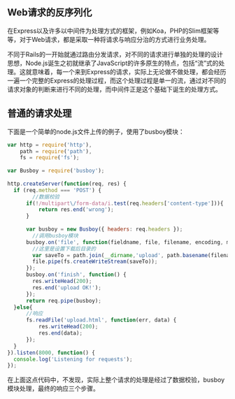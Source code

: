 ## Web请求的反序列化

在Express以及许多以中间件为处理方式的框架，例如Koa，PHP的Slim框架等等，对于Web请求，都是采取一种将请求与响应分治的方式进行业务处理。

不同于Rails的一开始就通过路由分发请求，对不同的请求进行单独的处理的设计思想，Node.js诞生之初就继承了JavaScript的许多原生的特点，包括“流”式的处理。这就意味着，每一个来到Express的请求，实际上无论做不做处理，都会经历一遍一个完整的Express的处理过程，而这个处理过程是单一的流，通过对不同的请求对象的判断来进行不同的处理，而中间件正是这个基础下诞生的处理方式。

## 普通的请求处理

下面是一个简单的node.js文件上传的例子，使用了busboy模块：

```javascript
var http = require('http'),
    path = require('path'),
    fs = require('fs');
 
var Busboy = require('busboy');
 
http.createServer(function(req, res) {
  if (req.method === 'POST') {
    	//数据校验
      if(!/multipart\/form-data/i.test(req.headers['content-type'])){
          return res.end('wrong');
      }
       
      var busboy = new Busboy({ headers: req.headers });
    	//调用busboy模块
      busboy.on('file', function(fieldname, file, filename, encoding, mimetype) {
        //这里是设置下载后目录的
        var saveTo = path.join(__dirname,'upload', path.basename(filename));
        file.pipe(fs.createWriteStream(saveTo));
      });
      busboy.on('finish', function() {
        res.writeHead(200);
        res.end('upload OK!');
      });
      return req.pipe(busboy);
  }else{
      //响应
      fs.readFile('upload.html', function(err, data) {
          res.writeHead(200);
          res.end(data);
      });
  }
}).listen(8000, function() {
  console.log('Listening for requests');
});
```

在上面这点代码中，不发现，实际上整个请求的处理是经过了数据校验，busboy模块处理，最终的响应三个步骤。